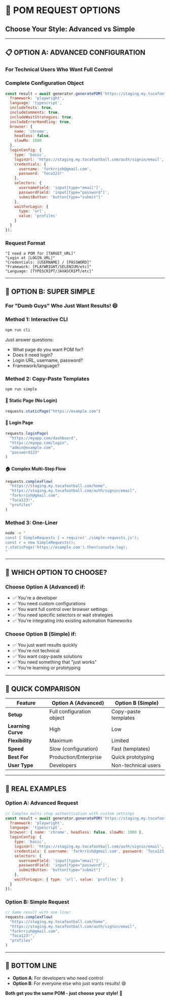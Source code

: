 # 🎯 POM REQUEST OPTIONS
## Choose Your Style: Advanced vs Simple

---

## 📋 **OPTION A: ADVANCED CONFIGURATION**
### For Technical Users Who Want Full Control

### **Complete Configuration Object**
```javascript
const result = await generator.generatePOM('https://staging.my.tocafootball.com/home', {
  framework: 'playwright',
  language: 'typescript',
  includeTests: true,
  includeComments: true,
  includeWaitStrategies: true,
  includeErrorHandling: true,
  browser: {
    name: 'chrome',
    headless: false,
    slowMo: 1000
  },
  loginConfig: {
    type: 'basic',
    loginUrl: 'https://staging.my.tocafootball.com/auth/signin/email',
    credentials: {
      username: 'forkrrish@gmail.com',
      password: 'Toca123!'
    },
    selectors: {
      usernameField: 'input[type="email"]',
      passwordField: 'input[type="password"]',
      submitButton: 'button[type="submit"]'
    },
    waitForLogin: {
      type: 'url',
      value: 'profiles'
    }
  }
});
```

### **Request Format**
```
"I need a POM for [TARGET_URL]"
"Login at [LOGIN_URL]"
"Credentials: [USERNAME] / [PASSWORD]"
"Framework: [PLAYWRIGHT/SELENIUM/etc]"
"Language: [TYPESCRIPT/JAVASCRIPT/etc]"
```

---

## 🚀 **OPTION B: SUPER SIMPLE**
### For "Dumb Guys" Who Just Want Results! 😄

### **Method 1: Interactive CLI**
```bash
npm run cli
```
Just answer questions:
- What page do you want POM for?
- Does it need login?
- Login URL, username, password?
- Framework/language?

### **Method 2: Copy-Paste Templates**
```bash
npm run simple
```

#### 📄 **Static Page (No Login)**
```javascript
requests.staticPage("https://example.com")
```

#### 🔐 **Login Page**
```javascript
requests.loginPage(
  "https://myapp.com/dashboard",
  "https://myapp.com/login", 
  "admin@example.com",
  "password123"
)
```

#### 🏠 **Complex Multi-Step Flow**
```javascript
requests.complexFlow(
  "https://staging.my.tocafootball.com/home",
  "https://staging.my.tocafootball.com/auth/signin/email",
  "forkrrish@gmail.com",
  "Toca123!",
  "profiles"
)
```

### **Method 3: One-Liner**
```bash
node -e "
const { SimpleRequests } = require('./simple-requests.js');
const r = new SimpleRequests();
r.staticPage('https://example.com').then(console.log);
"
```

---

## 🎯 **WHICH OPTION TO CHOOSE?**

### **Choose Option A (Advanced) if:**
- ✅ You're a developer
- ✅ You need custom configurations
- ✅ You want full control over browser settings
- ✅ You need specific selectors or wait strategies
- ✅ You're integrating into existing automation frameworks

### **Choose Option B (Simple) if:**
- ✅ You just want results quickly
- ✅ You're not technical
- ✅ You want copy-paste solutions
- ✅ You need something that "just works"
- ✅ You're learning or prototyping

---

## 🚀 **QUICK COMPARISON**

| Feature | Option A (Advanced) | Option B (Simple) |
|---------|-------------------|-------------------|
| **Setup** | Full configuration object | Copy-paste templates |
| **Learning Curve** | High | Low |
| **Flexibility** | Maximum | Limited |
| **Speed** | Slow (configuration) | Fast (templates) |
| **Best For** | Production/Enterprise | Quick prototyping |
| **User Type** | Developers | Non-technical users |

---

## 🎯 **REAL EXAMPLES**

### **Option A: Advanced Request**
```javascript
// Complex multi-step authentication with custom settings
const result = await generator.generatePOM('https://staging.my.tocafootball.com/home', {
  framework: 'playwright',
  language: 'typescript',
  browser: { name: 'chrome', headless: false, slowMo: 1000 },
  loginConfig: {
    type: 'basic',
    loginUrl: 'https://staging.my.tocafootball.com/auth/signin/email',
    credentials: { username: 'forkrrish@gmail.com', password: 'Toca123!' },
    selectors: {
      usernameField: 'input[type="email"]',
      passwordField: 'input[type="password"]',
      submitButton: 'button[type="submit"]'
    },
    waitForLogin: { type: 'url', value: 'profiles' }
  }
});
```

### **Option B: Simple Request**
```javascript
// Same result with one line!
requests.complexFlow(
  "https://staging.my.tocafootball.com/home",
  "https://staging.my.tocafootball.com/auth/signin/email", 
  "forkrrish@gmail.com",
  "Toca123!",
  "profiles"
)
```

---

## 🎉 **BOTTOM LINE**

- **Option A**: For developers who need control
- **Option B**: For everyone else who just wants results! 😄

**Both get you the same POM - just choose your style!** 🚀 